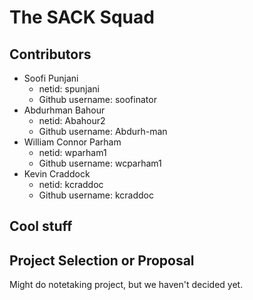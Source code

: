 # The SACK Squad

## Contributors 
* Soofi Punjani 
    * netid: spunjani 
    * Github username: soofinator
* Abdurhman Bahour 
    * netid: Abahour2 
    * Github username: Abdurh-man
* William Connor Parham
    * netid: wparham1
    * Github username: wcparham1
* Kevin Craddock
    * netid: kcraddoc
    * Github username: kcraddoc

## Cool stuff

## Project Selection or Proposal
Might do notetaking project, but we haven't decided yet.

